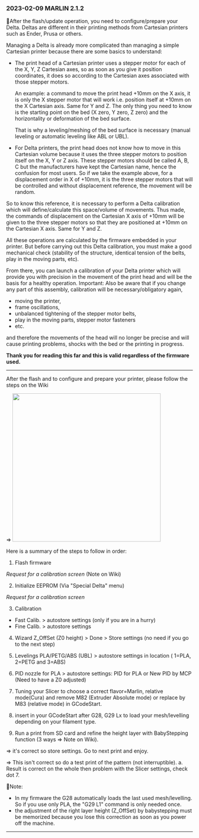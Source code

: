 ### 2023-02-09 MARLIN 2.1.2
📝After the flash/update operation, you need to configure/prepare your Delta. Deltas are different in their printing methods from Cartesian printers such as Ender, Prusa or others.

Managing a Delta is already more complicated than managing a simple Cartesian printer because there are some basics to understand:
- The print head of a Cartesian printer uses a stepper motor for each of the X, Y, Z Cartesian axes, so as soon as you give it position coordinates, it does so according to the Cartesian axes associated with those stepper motors.

  An example: 
  a command to move the print head +10mm on the X axis, it is only the X stepper motor that will work i.e. position itself at +10mm on the X Cartesian axis.
  Same for Y and Z. 
  The only thing you need to know is the starting point on the bed (X zero, Y zero, Z zero) and the horizontality or deformation of the bed surface.
  
  That is why a leveling/meshing of the bed surface is necessary (manual leveling or automatic leveling like ABL or UBL).

- For Delta printers, the print head does not know how to move in this Cartesian volume because it uses the three stepper motors to position itself on the X, Y or Z axis. These stepper motors should be called A, B, C but the manufacturers have kept the Cartesian name, hence the confusion for most users. So if we take the example above, for a displacement order in X of +10mm, it is the three stepper motors that will be controlled and without displacement reference, the movement will be random.

So to know this reference, it is necessary to perform a Delta calibration which will define/calculate this space/volume of movements. Thus made, the commands of displacement on the Cartesian X axis of +10mm will be given to the three stepper motors so that they are positioned at +10mm on the Cartesian X axis. Same for Y and Z.

All these operations are calculated by the firmware embedded in your printer. But before carrying out this Delta calibration, you must make a good mechanical check (stability of the structure, identical tension of the belts, play in the moving parts, etc). 

From there, you can launch a calibration of your Delta printer which will provide you with precision in the movement of the print head and will be the basis for a healthy operation.
Important: Also be aware that if you change any part of this assembly, calibration will be necessary/obligatory again,
- moving the printer,
- frame oscillations,
- unbalanced tightening of the stepper motor belts,
- play in the moving parts, stepper motor fasteners
- etc.

and therefore the movements of the head will no longer be precise and will cause printing problems, shocks with the bed or the printing in progress.

**Thank you for reading this far and this is valid regardless of the firmware used.**

***
After the flash and to configure and prepare your printer, please follow the steps on the Wiki 

=> [<img width=400 src="https://github.com/Foxies-CSTL/Marlin_2.1.x/wiki/icons/FLSun-Wiki.png" />](https://github.com/Foxies-CSTL/Marlin_2.1.x/wiki/2.SETTINGS-THE-PRINTER)

Here is a summary of the steps to follow in order:
1. Flash firmware
 
  *Request for a calibration screen* (Note on Wiki)
  
2. Initialize EEPROM (Via "Special Delta" menu)
  
  *Request for a calibration screen*

3. Calibration
 - Fast Calib. > autostore settings (only if you are in a hurry)
 - Fine Calib. > autostore settings

4. Wizard Z_OffSet (Z0 height) > Done > Store settings (no need if you go to the next step)

5. Levelings PLA/PETG/ABS (UBL) > autostore settings in location ( 1=PLA, 2=PETG and 3=ABS)

8. PID nozzle for PLA > autostore settings: PID for PLA or New PID by MCP (Need to have a Z0 adjusted)

9. Tuning your Slicer to choose a correct flavor=Marlin, relative mode(Cura) and remove M82 (Extruder Absolute mode) or replace by M83 (relative mode) in GCodeStart.

9. insert in your GCodeStart after G28, G29 Lx to load your mesh/levelling depending on your filament type.

10. Run a print from SD card and refine the height layer with BabyStepping function (3 ways => Note on Wiki).

 => it's correct so store settings. Go to next print and enjoy.

 => This isn't correct so do a test print of the pattern (not interruptible).
  a. Result is correct on the whole then problem with the Slicer settings, check dot 7.

📌Note:
- In my firmware the G28 automatically loads the last used mesh/levelling. So if you use only PLA, the "G29 L1" command is only needed once.
- the adjustment of the right layer height (Z_OffSet) by babystepping must be memorized because you lose this correction as soon as you power off the machine.
***

